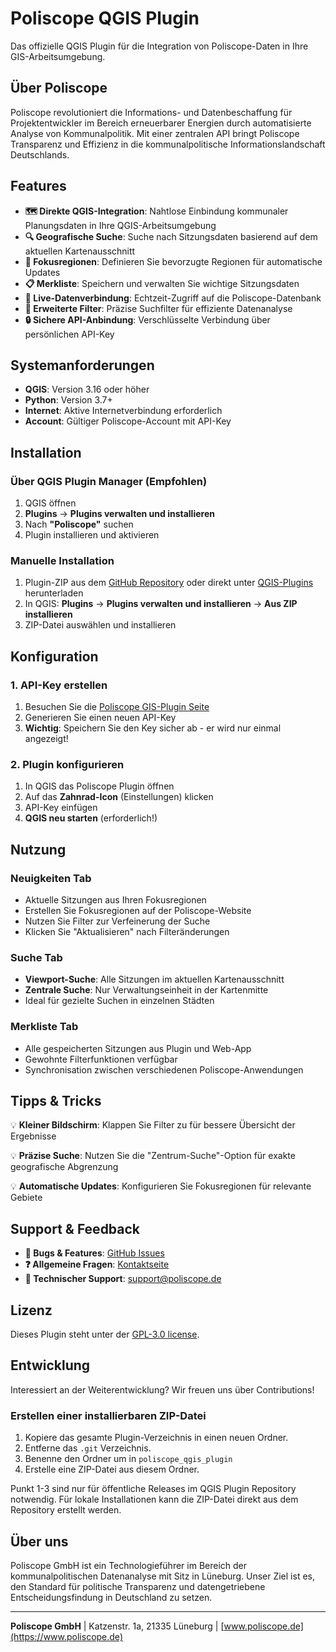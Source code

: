 # Poliscope QGIS Plugin

Das offizielle QGIS Plugin für die Integration von Poliscope-Daten in Ihre GIS-Arbeitsumgebung.

## Über Poliscope

Poliscope revolutioniert die Informations- und Datenbeschaffung für Projektentwickler im Bereich erneuerbarer Energien durch automatisierte Analyse von Kommunalpolitik. Mit einer zentralen API bringt Poliscope Transparenz und Effizienz in die kommunalpolitische Informationslandschaft Deutschlands.

## Features

- **🗺️ Direkte QGIS-Integration**: Nahtlose Einbindung kommunaler Planungsdaten in Ihre QGIS-Arbeitsumgebung
- **🔍 Geografische Suche**: Suche nach Sitzungsdaten basierend auf dem aktuellen Kartenausschnitt
- **📍 Fokusregionen**: Definieren Sie bevorzugte Regionen für automatische Updates
- **📋 Merkliste**: Speichern und verwalten Sie wichtige Sitzungsdaten
- **🔄 Live-Datenverbindung**: Echtzeit-Zugriff auf die Poliscope-Datenbank
- **🎯 Erweiterte Filter**: Präzise Suchfilter für effiziente Datenanalyse
- **🔒 Sichere API-Anbindung**: Verschlüsselte Verbindung über persönlichen API-Key

## Systemanforderungen

- **QGIS**: Version 3.16 oder höher
- **Python**: Version 3.7+
- **Internet**: Aktive Internetverbindung erforderlich
- **Account**: Gültiger Poliscope-Account mit API-Key

## Installation

### Über QGIS Plugin Manager (Empfohlen)

1. QGIS öffnen
2. **Plugins** → **Plugins verwalten und installieren**
3. Nach **"Poliscope"** suchen
4. Plugin installieren und aktivieren

### Manuelle Installation

1. Plugin-ZIP aus dem [GitHub Repository](https://github.com/poliscope-de/poliscope-qgis-plugin) oder direkt unter [QGIS-Plugins](https://plugins.qgis.org/plugins/poliscope_qgis_plugin/) herunterladen
2. In QGIS: **Plugins** → **Plugins verwalten und installieren** → **Aus ZIP installieren**
3. ZIP-Datei auswählen und installieren

## Konfiguration

### 1. API-Key erstellen

1. Besuchen Sie die [Poliscope GIS-Plugin Seite](https://www.poliscope.de/gis-plugin)
2. Generieren Sie einen neuen API-Key
3. **Wichtig**: Speichern Sie den Key sicher ab - er wird nur einmal angezeigt!

### 2. Plugin konfigurieren

1. In QGIS das Poliscope Plugin öffnen
2. Auf das **Zahnrad-Icon** (Einstellungen) klicken
3. API-Key einfügen
4. **QGIS neu starten** (erforderlich!)

## Nutzung

### Neuigkeiten Tab
- Aktuelle Sitzungen aus Ihren Fokusregionen
- Erstellen Sie Fokusregionen auf der Poliscope-Website
- Nutzen Sie Filter zur Verfeinerung der Suche
- Klicken Sie "Aktualisieren" nach Filteränderungen

### Suche Tab
- **Viewport-Suche**: Alle Sitzungen im aktuellen Kartenausschnitt
- **Zentrale Suche**: Nur Verwaltungseinheit in der Kartenmitte
- Ideal für gezielte Suchen in einzelnen Städten

### Merkliste Tab
- Alle gespeicherten Sitzungen aus Plugin und Web-App
- Gewohnte Filterfunktionen verfügbar
- Synchronisation zwischen verschiedenen Poliscope-Anwendungen

## Tipps & Tricks

💡 **Kleiner Bildschirm**: Klappen Sie Filter zu für bessere Übersicht der Ergebnisse

💡 **Präzise Suche**: Nutzen Sie die "Zentrum-Suche"-Option für exakte geografische Abgrenzung

💡 **Automatische Updates**: Konfigurieren Sie Fokusregionen für relevante Gebiete

## Support & Feedback

- **🐛 Bugs & Features**: [GitHub Issues](https://github.com/poliscope-de/poliscope-qgis-plugin/issues)
- **❓ Allgemeine Fragen**: [Kontaktseite](https://www.poliscope.de/kontakt)
- **📧 Technischer Support**: support@poliscope.de

## Lizenz

Dieses Plugin steht unter der [GPL-3.0 license](LICENSE).

## Entwicklung

Interessiert an der Weiterentwicklung? Wir freuen uns über Contributions!

### Erstellen einer installierbaren ZIP-Datei

1. Kopiere das gesamte Plugin-Verzeichnis in einen neuen Ordner.
2. Entferne das `.git` Verzeichnis.
3. Benenne den Ordner um in `poliscope_qgis_plugin`
4. Erstelle eine ZIP-Datei aus diesem Ordner.

Punkt 1-3 sind nur für öffentliche Releases im QGIS Plugin Repository notwendig. Für lokale Installationen kann die ZIP-Datei direkt aus dem Repository erstellt werden.

## Über uns

Poliscope GmbH ist ein Technologieführer im Bereich der kommunalpolitischen Datenanalyse mit Sitz in Lüneburg. Unser Ziel ist es, den Standard für politische Transparenz und datengetriebene Entscheidungsfindung in Deutschland zu setzen.

---

**Poliscope GmbH** | Katzenstr. 1a, 21335 Lüneburg | [www.poliscope.de](https://www.poliscope.de)

